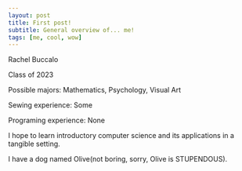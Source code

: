 ```yaml
---
layout: post
title: First post!
subtitle: General overview of... me!
tags: [me, cool, wow]
---
```


Rachel Buccalo

Class of 2023

Possible majors: Mathematics, Psychology, Visual Art

Sewing experience: Some

Programing experience: None

I hope to learn introductory computer science and its applications in a tangible setting.

I have a dog named Olive(not boring, sorry, Olive is STUPENDOUS).
